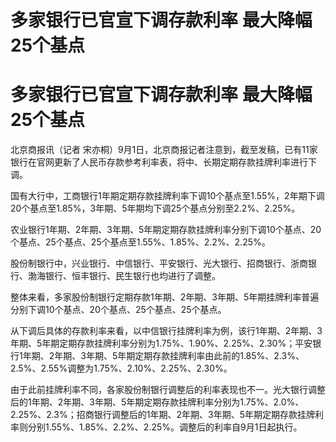 # 多家银行已官宣下调存款利率 最大降幅25个基点

# 多家银行已官宣下调存款利率 最大降幅25个基点

北京商报讯（记者 宋亦桐）9月1日，北京商报记者注意到，截至发稿，已有11家银行在官网更新了人民币存款参考利率表，将中、长期定期存款挂牌利率进行下调。

国有大行中，工商银行1年期定期存款挂牌利率下调10个基点至1.55%，2年期下调20个基点至1.85%，3年期、5年期均下调25个基点分别至2.2%、2.25%。

农业银行1年期、2年期、3年期、5年期定期存款挂牌利率分别下调10个基点、20个基点、25个基点、25个基点至1.55%、1.85%、2.2%、2.25%。

股份制银行中，兴业银行、中信银行、平安银行、光大银行、招商银行、浙商银行、渤海银行、恒丰银行、民生银行也均进行了调整。

整体来看，多家股份制银行定期存款1年期、2年期、3年期、5年期挂牌利率普遍分别下调10个基点、20个基点、25个基点、25个基点。

从下调后具体的存款利率来看，以中信银行挂牌利率为例，该行1年期、2年期、3年期、5年期定期存款挂牌利率分别为1.75%、1.90%、2.25%、2.30%；平安银行1年期、2年期、3年期、5年期定期存款挂牌利率由此前的1.85%、2.3%、2.5%、2.55%调整为1.75%、2.10%、2.25%、2.30%。

由于此前挂牌利率不同，各家股份制银行调整后的利率表现也不一。光大银行调整后的1年期、2年期、3年期、5年期定期存款挂牌利率分别为1.75%、2.0%、2.25%、2.3%；招商银行调整后的1年期、2年期、3年期、5年期定期存款挂牌利率则分别1.55%、1.85%、2.2%、2.25%。调整后的利率自9月1日起执行。

